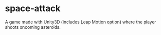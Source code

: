 # space-attack
A game made with Unity3D (includes Leap Motion option) where the player shoots oncoming asteroids.
